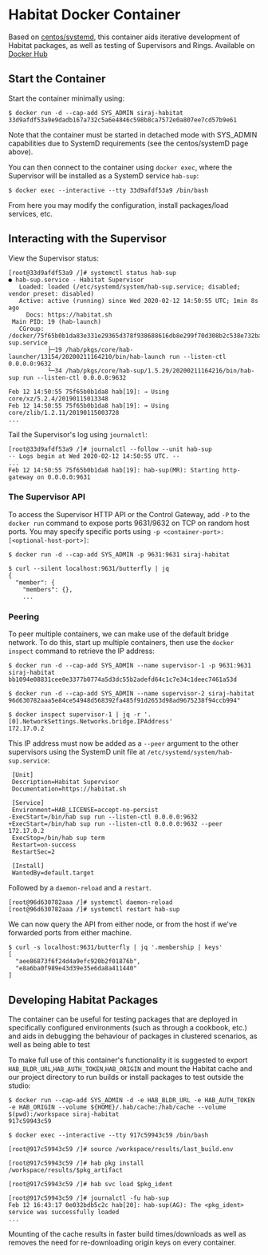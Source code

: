 # Habitat Docker Container
Based on [centos/systemd](https://hub.docker.com/r/centos/systemd/), this container aids iterative development of Habitat packages, as well as testing of Supervisors and Rings. Available on [Docker Hub](https://hub.docker.com/repository/docker/sirajr/habitat)

## Start the Container
Start the container minimally using:
```shell script
$ docker run -d --cap-add SYS_ADMIN siraj-habitat
33d9afdf53a9e9dadb167a732c5a6e4846c598b8ca7572e0a807ee7cd57b9e61
```
Note that the container must be started in detached mode with SYS_ADMIN capabilities due to SystemD requirements (see the centos/systemD page above). 

You can then connect to the container using `docker exec`, where the Supervisor will be installed as a SystemD service `hab-sup`:
```shell script
$ docker exec --interactive --tty 33d9afdf53a9 /bin/bash
```
From here you may modify the configuration, install packages/load services, etc.

## Interacting with the Supervisor
View the Supervisor status:
```shell script
[root@33d9afdf53a9 /]# systemctl status hab-sup
● hab-sup.service - Habitat Supervisor
   Loaded: loaded (/etc/systemd/system/hab-sup.service; disabled; vendor preset: disabled)
   Active: active (running) since Wed 2020-02-12 14:50:55 UTC; 1min 8s ago
     Docs: https://habitat.sh
 Main PID: 19 (hab-launch)
   CGroup: /docker/75f65b0b1da83e331e29365d378f938688616db8e299f70d308b2c538e732ba5/system.slice/hab-sup.service
           ├─19 /hab/pkgs/core/hab-launcher/13154/20200211164210/bin/hab-launch run --listen-ctl 0.0.0.0:9632
           └─34 /hab/pkgs/core/hab-sup/1.5.29/20200211164216/bin/hab-sup run --listen-ctl 0.0.0.0:9632
   
Feb 12 14:50:55 75f65b0b1da8 hab[19]: → Using core/xz/5.2.4/20190115013348
Feb 12 14:50:55 75f65b0b1da8 hab[19]: → Using core/zlib/1.2.11/20190115003728
...
```
Tail the Supervisor's log using `journalctl`:
```shell script
[root@33d9afdf53a9 /]# journalctl --follow --unit hab-sup
-- Logs begin at Wed 2020-02-12 14:50:55 UTC. --
...
Feb 12 14:50:55 75f65b0b1da8 hab[19]: hab-sup(MR): Starting http-gateway on 0.0.0.0:9631
```

### The Supervisor API
To access the Supervisor HTTP API or the Control Gateway, add `-P` to the `docker run` command to expose ports 9631/9632 on TCP on random host ports. You may specify specific ports using `-p <container-port>:[<optional-host-port>]`:
```shell script
$ docker run -d --cap-add SYS_ADMIN -p 9631:9631 siraj-habitat

$ curl --silent localhost:9631/butterfly | jq
{
  "member": {
    "members": {},
    ...
``` 

### Peering
To peer multiple containers, we can make use of the default bridge network. To do this, start up multiple containers, then use the `docker inspect` command to retrieve the IP address:
```shell script
$ docker run -d --cap-add SYS_ADMIN --name supervisor-1 -p 9631:9631 siraj-habitat
bb1094e08831cee0e3377b0774a5d3dc55b2adefd64c1c7e34c1deec7461a53d

$ docker run -d --cap-add SYS_ADMIN --name supervisor-2 siraj-habitat
96d630782aaa5e84ce54948d568392fa485f91d2653d98ad9675238f94ccb994"

$ docker inspect supervisor-1 | jq -r '.[0].NetworkSettings.Networks.bridge.IPAddress'
172.17.0.2
```
This IP address must now be added as a `--peer` argument to the other supervisors using the SystemD unit file at `/etc/systemd/system/hab-sup.service`:
```shell script
 [Unit]
 Description=Habitat Supervisor
 Documentation=https://habitat.sh

 [Service]
 Environment=HAB_LICENSE=accept-no-persist
-ExecStart=/bin/hab sup run --listen-ctl 0.0.0.0:9632
+ExecStart=/bin/hab sup run --listen-ctl 0.0.0.0:9632 --peer 172.17.0.2
 ExecStop=/bin/hab sup term
 Restart=on-success
 RestartSec=2

 [Install]
 WantedBy=default.target
```
Followed by a `daemon-reload` and a `restart`.
```shell script
[root@96d630782aaa /]# systemctl daemon-reload
[root@96d630782aaa /]# systemctl restart hab-sup
```

We can now query the API from either node, or from the host if we've forwarded ports from either machine.
```shell script
$ curl -s localhost:9631/butterfly | jq '.membership | keys'
[
  "aee86873f6f24d4a9efc920b2f01876b",
  "e8a6ba0f989e43d39e35e6da8a411440"
]
``` 

## Developing Habitat Packages
The container can be useful for testing packages that are deployed in specifically configured environments (such as through a cookbook, etc.) and aids in debugging the behaviour of packages in clustered scenarios, as well as being able to test 

To make full use of this container's functionality it is suggested to export `HAB_BLDR_URL`,`HAB_AUTH_TOKEN`,`HAB_ORIGIN` and mount the Habitat cache and our project directory to run builds or install packages to test outside the studio:
```shell script
$ docker run --cap-add SYS_ADMIN -d -e HAB_BLDR_URL -e HAB_AUTH_TOKEN -e HAB_ORIGIN --volume ${HOME}/.hab/cache:/hab/cache --volume $(pwd):/workspace siraj-habitat
917c59943c59

$ docker exec --interactive --tty 917c59943c59 /bin/bash

[root@917c59943c59 /]# source /workspace/results/last_build.env

[root@917c59943c59 /]# hab pkg install /workspace/results/$pkg_artifact

[root@917c59943c59 /]# hab svc load $pkg_ident

[root@917c59943c59 /]# journalctl -fu hab-sup
Feb 12 16:43:17 0e032bdb5c2c hab[20]: hab-sup(AG): The <pkg_ident> service was successfully loaded
...
```
Mounting of the cache results in faster build times/downloads as well as removes the need for re-downloading origin keys on every container.
